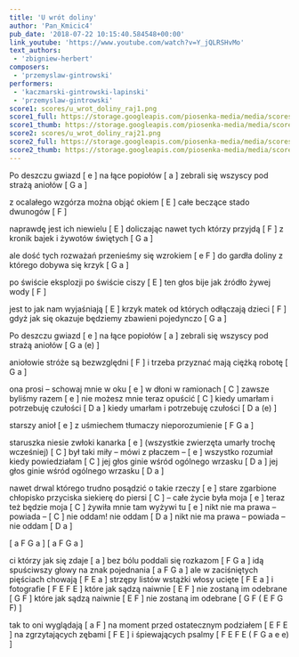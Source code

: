 ```yaml
---
title: 'U wrót doliny'
author: 'Pan_Kmicic4'
pub_date: '2018-07-22 10:15:40.584548+00:00'
link_youtube: 'https://www.youtube.com/watch?v=Y_jQLRSHvMo'
text_authors:
 - 'zbigniew-herbert'
composers:
 - 'przemyslaw-gintrowski'
performers:
 - 'kaczmarski-gintrowski-lapinski'
 - 'przemyslaw-gintrowski'
score1: scores/u_wrot_doliny_raj1.png
score1_full: https://storage.googleapis.com/piosenka-media/media/scores/u_wrot_doliny_raj1.png
score1_thumb: https://storage.googleapis.com/piosenka-media/media/scores/u_wrot_doliny_raj1.png.180x0_q85_upscale.png
score2: scores/u_wrot_doliny_raj21.png
score2_full: https://storage.googleapis.com/piosenka-media/media/scores/u_wrot_doliny_raj21.png
score2_thumb: https://storage.googleapis.com/piosenka-media/media/scores/u_wrot_doliny_raj21.png.180x0_q85_upscale.png
---
```


Po deszczu gwiazd [ e ]
na łące popiołów [ a ]
zebrali się wszyscy pod strażą aniołów [ G a ]

z ocalałego wzgórza można objąć okiem [ E ]
całe beczące stado dwunogów [ F ]

naprawdę jest ich niewielu [ E ]
doliczając nawet tych którzy przyjdą [ F ]
z kronik bajek i żywotów świętych [ G a ]

ale dość tych rozważań przenieśmy się wzrokiem [ e F ]
do gardła doliny z którego dobywa się krzyk [ G a ]

po świście eksplozji po świście ciszy [ E ]
ten głos bije jak źródło żywej wody [ F ]

jest to jak nam wyjaśniają [ E ]
krzyk matek od których odłączają dzieci [ F ]
gdyż jak się okazuje będziemy zbawieni pojedynczo [ G a ]

Po deszczu gwiazd [ e ]
na łące popiołów [ a ]
zebrali się wszyscy pod strażą aniołów [ G a (e) ]

aniołowie stróże są bezwzględni  [ F ]
i trzeba przyznać mają ciężką robotę [ G a ]

ona prosi – schowaj mnie w oku [ e ]
w dłoni w ramionach [ C ]
zawsze byliśmy razem [ e ]
nie możesz mnie teraz opuścić [ C ]
kiedy umarłam i potrzebuję czułości [ D a ]
kiedy umarłam i potrzebuję czułości [ D a (e) ]

starszy anioł [ e ]
z uśmiechem tłumaczy nieporozumienie [ F G a ]

staruszka niesie zwłoki kanarka [ e ]
(wszystkie zwierzęta umarły trochę wcześniej) [ C ]
był taki miły – mówi z płaczem – [ e ]
wszystko rozumiał kiedy powiedziałam [ C ]
jej głos ginie wśród ogólnego wrzasku [ D a ]
jej głos ginie wśród ogólnego wrzasku [ D a ]

nawet drwal którego trudno posądzić o takie rzeczy [ e ]
stare zgarbione chłopisko przyciska siekierę do piersi [ C ]
– całe życie była moja [ e ]
teraz też będzie moja [ C ]
żywiła mnie tam wyżywi tu [ e ]
nikt nie ma prawa – powiada – [ C ]
nie oddam! nie oddam [ D a ]
nikt nie ma prawa – powiada – nie oddam [ D a ] 

[ a F G a ]
[ a F G a ]

ci którzy jak się zdaje [ a ]
bez bólu poddali się rozkazom [ F G a ]
idą spuściwszy głowy na znak pojednania [ a F G a ]
ale w zaciśniętych pięściach chowają [ F E a ]
strzępy listów wstążki włosy ucięte [ F E a ]
i fotografie [ F E F E ]
które jak sądzą naiwnie [ E F ]
nie zostaną im odebrane [ G F ]
które jak sądzą naiwnie [ E F ]
nie zostaną im odebrane [ G F ( E F G F)  ]

tak to oni wyglądają [ a F ]
na moment przed ostatecznym podziałem [ E F E ]
na zgrzytających zębami [ F E ]
i śpiewających psalmy  [ F E F E ( F G a e e)  ]